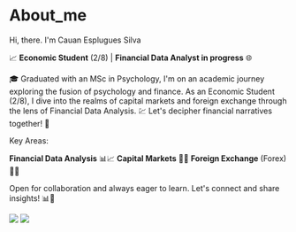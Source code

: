 # About_me
Hi, there. I'm Cauan Esplugues Silva

📈 **Economic Student** (2/8) | **Financial Data Analyst in progress** 🌐

🎓 Graduated with an MSc in Psychology, I'm on an academic journey exploring the fusion of psychology and finance. As an Economic Student (2/8), I dive into the realms of capital markets and foreign exchange through the lens of Financial Data Analysis. 💹 Let's decipher financial narratives together! 🚀

Key Areas:

**Financial Data Analysis** 📊📈
**Capital Markets** 🏦💼
**Foreign Exchange** (Forex) 💱🌐

Open for collaboration and always eager to learn. Let's connect and share insights! 📊🚀

<a href = "mailto:cauanespluguessilva"><img src="https://img.shields.io/badge/-Gmail-%23333?style=for-the-badge&logo=gmail&logoColor=white" target="_blank"></a>
  <a href="https://www.linkedin.com/in/cauan-esplugues-silva-/" target="_blank"><img src="https://img.shields.io/badge/-LinkedIn-%230077B5?style=for-the-badge&logo=linkedin&logoColor=white" target="_blank"></a> 



